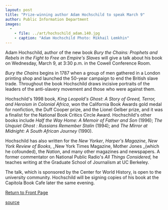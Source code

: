 ```yaml
---
layout: post
title: "Prize-winning author Adam Hochschild to speak March 9"
author: Public Information Department
images:
  -
    - file: ../art/hochschild_adam.140.jpg
    - caption: "Adam Hochschild Photo: Mikhail Lemkhin"
---
```


Adam Hochschild, author of the new book _Bury the Chains: Prophets and Rebels in the Fight to Free an Empire's Slaves_ will give a talk about his book on Wednesday, March 9, at 3:30 p.m. in the Cowell Conference Room.

_Bury the Chains_ begins in 1787 when a group of men gathered in a London printing shop and launched the 50-year campaign to end the British slave trade. Throughout the book Hochschild draws incisive portraits of the leaders of the anti-slavery movement and those who were against them.

Hochschild's 1998 book, _King Leopold's Ghost_: _A Story of Greed, Terror, and Heroism in Colonial Africa_, won the California Book Awards gold medal for nonfiction, the Duff Cooper prize, and the Lionel Gelber prize, and it was a finalist for the National Book Critics Circle Award. Hochschild's other books include _Half the Way Home: A Memoir of Father and Son_ (1996); _The Unquiet Ghost : Russians Remember Stalin_ (1994); and _The Mirror at Midnight: A South African Journey_ (1990).

Hochschild has also written for the _New Yorker_, _Harper's Magazine_, _New York Review of Books_, _New York Times Magazine, Mother Jones _(which he cofounded), the _Nation_, and many other magazines and newspapers. A former commentator on National Public Radio's _All Things Considered,_ he teaches writing at the Graduate School of Journalism at UC Berkeley.

The talk, which is sponsored by the Center for World History, is open to the university community. Hochschild will be signing copies of his book at the Capitola Book Cafe later the same evening.  

  

[Return to Front Page][1]

[1]: http://currents.ucsc.edu/

[source](http://www1.ucsc.edu/currents/04-05/03-07/brief-hochschild.asp "Permalink to brief-hochschild")
